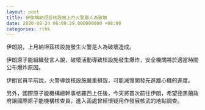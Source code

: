 ```yaml
---
layout: post
title: 伊朗稱納坦茲核設施上月火警屬人為破壞
date: 2020-08-24 06:09:29.000000000 +08:00
categories: rthk
---
```


伊朗說，上月納坦茲核設施發生火警是人為破壞造成。

伊朗原子能組織發言人說，破壞活動導致核設施發生爆炸，安全機關將於適當時間公布爆炸原因。

伊朗官員早前說，火警導致核設施嚴重損毀，可能減慢開發先進離心機的進度。

另外，國際原子能機構總幹事格羅西上任後，今天將首次前往伊朗，希望德黑蘭政府讓國際原子能機構核查員，進入兩處曾經懷疑用作發展核武的地點調查。
